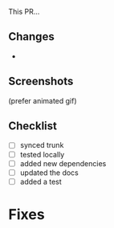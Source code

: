 This PR...
## Changes
-
## Screenshots
(prefer animated gif)
## Checklist
- [ ] synced trunk
- [ ] tested locally
- [ ] added new dependencies
- [ ] updated the docs
- [ ] added a test
# Fixes 